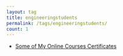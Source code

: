 ```yaml
---
layout: tag
title: engineeringstudents
permalink: /tags/engineeringstudents/
count: 1
---
```


- [Some of My Online Courses Certificates](https://samirpaulb.github.io/blog-jekyll/posts/some-of-my-online-courses-certificates/)
